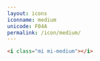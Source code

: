 ```yaml
---
layout: icons
iconname: medium
unicode: F04A
permalink: /icon/medium/
---
```


``` html
<i class="mi mi-medium"></i>
```
